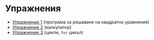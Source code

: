 Упражнения
==========
* [Упражнение 1](01) (програма за решаване на квадратно уравнение)
* [Упражнение 2](02) (калкулатор)
* [Упражнение 3](03) (цикли, `for` цикъл)
